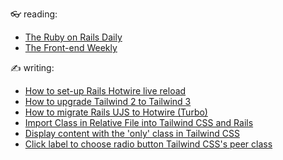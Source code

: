 👓 reading:
- <a href="https://app.mailbrew.com/TheVanHolder/the-ruby-on-rails-daily-jJhaGADqdv1r">The Ruby on Rails Daily</a> 
- <a href="https://app.mailbrew.com/TheVanHolder/the-frontend-daily-feWJESTRhD00">The Front-end Weekly</a> 


✍️ writing:
- [How to set-up Rails Hotwire live reload](https://dev.to/thomasvanholder/how-to-set-up-rails-hotwire-live-reload-38i9)
- [How to upgrade Tailwind 2 to Tailwind 3 ](https://dev.to/thomasvanholder/how-to-upgrade-tailwind-2-to-tailwind-3-2a3c) 
- [How to migrate Rails UJS to Hotwire (Turbo) ](https://dev.to/thomasvanholder/how-to-migrate-rails-ujs-to-hotwire-turbo-hdh)
- [Import Class in Relative File into Tailwind CSS and Rails](https://dev.to/thomasvanholder/extract-class-in-relative-file-with-rails-and-tailwind-css-50ii)
- [Display content with the 'only' class in Tailwind CSS ](https://dev.to/thomasvanholder/display-content-with-the-only-class-in-tailwindcss-4glh)
- [Click label to choose radio button Tailwind CSS's peer class ](https://dev.to/thomasvanholder/click-label-to-choose-radio-button-tailwindcsss-peer-class-39nb)
